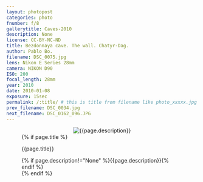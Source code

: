 ```yaml
---
layout: photopost
categories: photo
fnumber: f/8
gallerytitle: Caves-2010
description: None
license: CC-BY-NC-ND
title: Bezdonnaya cave. The wall. Chatyr-Dag.
author: Pablo Bo.
filename: DSC_0075.jpg
lens: Nikon E Series 28mm
camera: NIKON D90
ISO: 200
focal_length: 28mm
year: 2010
date: 2010-01-08
exposure: 15sec
permalink: /:title/ # this is title from filename like photo_xxxxx.jpg
prev_filename: DSC_0034.jpg
next_filename: DSC_0162_096.JPG
---
```


<figure style="">
<div id="photo" style="text-align: center;">
<img class="" src="{{ site.url }}/images/gallery/{{page.year}}/{{page.gallerytitle}}/{{page.filename}}" alt="{{page.description}}">
</div>
{% if page.title %}
<figcaption><p>{{page.title}}</p>{% if page.description!="None" %}{{page.description}}{% endif %}</figcaption>
{% endif %}
</figure>
